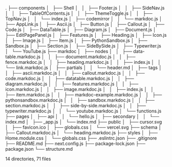 .
├── components
│   ├── Shell
│   │   ├── Footer.js
│   │   ├── SideNav.js
│   │   ├── TableOfContents.js
│   │   ├── ThemeToggle.js
│   │   ├── TopNav.js
│   │   └── index.js
│   ├── codemirror
│   │   └── markdoc.js
│   ├── AppLink.js
│   ├── Ascii.js
│   ├── Button.js
│   ├── Callout.js
│   ├── Code.js
│   ├── DataTable.js
│   ├── Diagram.js
│   ├── Document.js
│   ├── EditPagePanel.js
│   ├── Features.js
│   ├── Heading.js
│   ├── Icon.js
│   ├── Image.js
│   ├── Item.js
│   ├── PythonSandbox.js
│   ├── Sandbox.js
│   ├── Section.js
│   ├── SideBySide.js
│   ├── Typewriter.js
│   └── YouTube.js
├── markdoc
│   ├── nodes
│   │   ├── data-table.markdoc.js
│   │   ├── document.markdoc.js
│   │   ├── fence.markdoc.js
│   │   ├── heading.markdoc.js
│   │   ├── index.js
│   │   └── link.markdoc.js
│   ├── partials
│   │   └── header.md
│   ├── tags
│   │   ├── ascii.markdoc.js
│   │   ├── callout.markdoc.js
│   │   ├── code.markdoc.js
│   │   ├── datatable.markdoc.js
│   │   ├── diagram.markdoc.js
│   │   ├── features.markdoc.js
│   │   ├── icon.markdoc.js
│   │   ├── image.markdoc.js
│   │   ├── index.js
│   │   ├── item.markdoc.js
│   │   ├── markdoc-example.markdoc.js
│   │   ├── pythonsandbox.markdoc.js
│   │   ├── sandbox.markdoc.js
│   │   ├── section.markdoc.js
│   │   ├── side-by-side.markdoc.js
│   │   ├── typewriter.markdoc.js
│   │   └── youtube.markdoc.js
│   └── functions.js
├── pages
│   ├── api
│   │   └── hello.js
│   ├── secondary
│   │   └── index.md
│   ├── _app.js
│   └── index.md
├── public
│   ├── cursor.svg
│   ├── favicon.ico
│   ├── globals.css
│   └── vercel.svg
├── schema
│   ├── Callout.markdoc.js
│   └── heading.markdoc.js
├── styles
│   ├── Home.module.css
│   └── globals.css
├── .eslintrc.json
├── .gitignore
├── README.md
├── next.config.js
├── package-lock.json
├── package.json
└── structure.md

14 directories, 71 files
